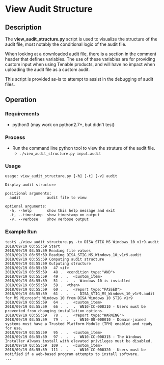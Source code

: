 # View Audit Structure

## Description

The __view_audit_structure.py__ script is used to visualize the structure of the audit file, most notably the conditional logic of the audit file.

When looking at a downloaded audit file, there is a section in the comment header that defines variables.  The use of these variables are for providing custom input when using Tenable products, and will have no impact when uploading the audit file as a custom audit.

This script is provided as-is to attempt to assist in the debugging of audit files.


## Operation

### Requirements

- python3 (may work on python2.7+, but didn't test)

### Process

- Run the command line python tool to view the struture of the audit file.
    - `./view_audit_structure.py input.audit`

### Usage

```
usage: view_audit_structure.py [-h] [-t] [-v] audit

Display audit structure

positional arguments:
  audit            audit file to view

optional arguments:
  -h, --help       show this help message and exit
  -t, --timestamp  show timestamp on output
  -v, --verbose    show verbose output
```

### Example Run

```Shell Session
test$ ./view_audit_structure.py -tv DISA_STIG_MS_Windows_10_v1r9.audit
2018/09/19 03:55:59 Start
2018/09/19 03:55:59 Reading file values
2018/09/19 03:55:59 Reading DISA_STIG_MS_Windows_10_v1r9.audit
2018/09/19 03:55:59 Computing audit structure
2018/09/19 03:55:59 Outputing structure
2018/09/19 03:55:59   47 <if>
2018/09/19 03:55:59   48 .  <condition type:"AND">
2018/09/19 03:55:59   49 .  .  <custom_item>
2018/09/19 03:55:59   51 .  .  .  Windows 10 is installed
2018/09/19 03:55:59   59 .  <then>
2018/09/19 03:55:59   60 .  .  <report type:"PASSED">
2018/09/19 03:55:59   61 .  .  .  DISA_STIG_MS_Windows_10_v1r9.audit for MS Microsoft Windows 10 from DISA Windows 10 STIG v1r9
2018/09/19 03:55:59   64 .  .  <custom_item>
2018/09/19 03:55:59   66 .  .  .  WN10-CC-000310 - Users must be prevented from changing installation options.
2018/09/19 03:55:59   78 .  .  <report type:"WARNING">
2018/09/19 03:55:59   79 .  .  .  WN10-00-000010 - Domain-joined systems must have a Trusted Platform Module (TPM) enabled and ready for use.
2018/09/19 03:55:59   95 .  .  <custom_item>
2018/09/19 03:55:59   97 .  .  .  WN10-CC-000315 - The Windows Installer Always install with elevated privileges must be disabled.
2018/09/19 03:55:59  109 .  .  <custom_item>
2018/09/19 03:55:59  111 .  .  .  WN10-CC-000320 - Users must be notified if a web-based program attempts to install software.
...
```
